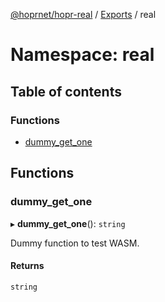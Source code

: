 [@hoprnet/hopr-real](../README.md) / [Exports](../modules.md) / real

# Namespace: real

## Table of contents

### Functions

- [dummy\_get\_one](real.md#dummy_get_one)

## Functions

### dummy\_get\_one

▸ **dummy_get_one**(): `string`

Dummy function to test WASM.

#### Returns

`string`
